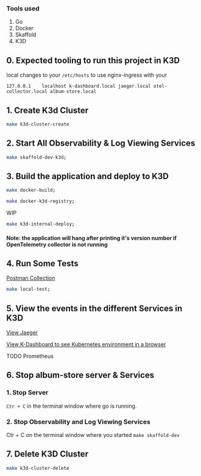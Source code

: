 ### Tools used

1. Go
2. Docker
3. Skaffold
4. K3D

## 0. Expected tooling to run this project in K3D

local changes to your `/etc/hosts` to use nginx-ingress with your  

```127.0.0.1	localhost k-dashboard.local jaeger.local otel-collector.local album-store.local```

## 1. Create K3d Cluster

```bash
make k3d-cluster-create
```

## 2. Start All Observability & Log Viewing Services
 
```bash
make skaffold-dev-k3d;
```

## 3. Build the application and deploy to K3D 

```bash
make docker-build;
```

```bash
make docker-k3d-registry;
```

WIP 

```bash
make k3d-internal-deploy;
```

#### Note: the application will hang after printing it's version number if  OpenTelemetry collector is not running

## 4. Run Some Tests

[Postman Collection](../test/Album-Store.postman_collection.json)

```bash
make local-test;
```

## 5. View the events in the different Services in K3D

[View Jaeger](http://jaeger.local:8070/search?limit=20&service=album-store)

[View K-Dashboard to see Kubernetes environment in a browser](http://k-dashboard:8070/)

TODO Prometheus 

## 6. Stop album-store server & Services  

### 1. Stop Server

`Ctr + C` in the terminal window where go is running. 

### 2. Stop Observability and Log Viewing Services

Ctr + C on the terminal window where you started `make skaffold-dev`

## 7. Delete K3D Cluster

```bash
make k3d-cluster-delete
```
